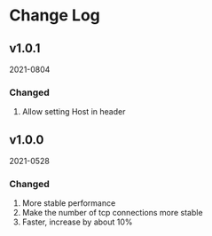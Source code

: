 # Change Log

## v1.0.1
2021-0804

### Changed
1. Allow setting Host in header

## v1.0.0
2021-0528

### Changed
1. More stable performance
2. Make the number of tcp connections more stable
3. Faster, increase by about 10%